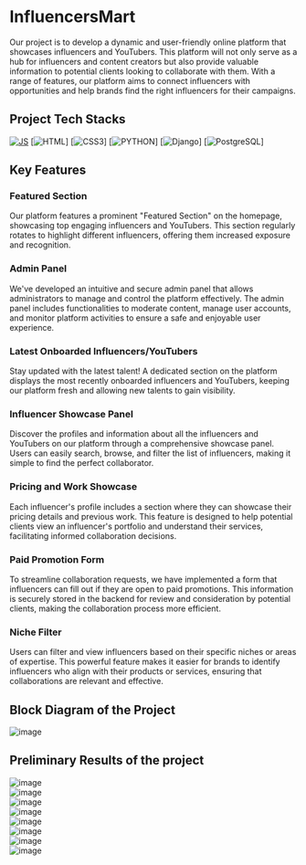 # InfluencersMart

Our project is to develop a dynamic and user-friendly online platform that showcases influencers and YouTubers. This platform will not only serve as a hub for influencers and content creators but also provide valuable information to potential clients looking to collaborate with them. With a range of features, our platform aims to connect influencers with opportunities and help brands find the right influencers for their campaigns.

## Project Tech Stacks 
[![JS](https://img.shields.io/badge/javascript%20-%23323330.svg?&style=for-the-badge&logo=javascript&logoColor=%23F7DF1E)](https://github.com/Vedant-Jayesh-Oza/DubsDAO/search?l=javascript)
[![HTML](https://img.shields.io/badge/HTML5-E34F26?style=for-the-badge&logo=html5&logoColor=white)] 
[![CSS3](https://img.shields.io/badge/CSS3-1572B6?style=for-the-badge&logo=css3&logoColor=white)]
[![PYTHON](https://img.shields.io/badge/Python-FFD43B?style=for-the-badge&logo=python&logoColor=blue)]
[![Django](https://img.shields.io/badge/Django-092E20?style=for-the-badge&logo=django&logoColor=green)]
[![PostgreSQL](https://img.shields.io/badge/PostgreSQL-316192?style=for-the-badge&logo=postgresql&logoColor=white)]


## Key Features

### Featured Section
Our platform features a prominent "Featured Section" on the homepage, showcasing top engaging influencers and YouTubers. This section regularly rotates to highlight different influencers, offering them increased exposure and recognition.

### Admin Panel
We've developed an intuitive and secure admin panel that allows administrators to manage and control the platform effectively. The admin panel includes functionalities to moderate content, manage user accounts, and monitor platform activities to ensure a safe and enjoyable user experience.

### Latest Onboarded Influencers/YouTubers
Stay updated with the latest talent! A dedicated section on the platform displays the most recently onboarded influencers and YouTubers, keeping our platform fresh and allowing new talents to gain visibility.

### Influencer Showcase Panel
Discover the profiles and information about all the influencers and YouTubers on our platform through a comprehensive showcase panel. Users can easily search, browse, and filter the list of influencers, making it simple to find the perfect collaborator.

### Pricing and Work Showcase
Each influencer's profile includes a section where they can showcase their pricing details and previous work. This feature is designed to help potential clients view an influencer's portfolio and understand their services, facilitating informed collaboration decisions.

### Paid Promotion Form
To streamline collaboration requests, we have implemented a form that influencers can fill out if they are open to paid promotions. This information is securely stored in the backend for review and consideration by potential clients, making the collaboration process more efficient.

### Niche Filter
Users can filter and view influencers based on their specific niches or areas of expertise. This powerful feature makes it easier for brands to identify influencers who align with their products or services, ensuring that collaborations are relevant and effective.


## Block Diagram of the Project
![image](https://github.com/Vedant-Jayesh-Oza/InfluencersMart/assets/75005433/69e1b299-c7d1-4d4f-b70e-9f5a7ef0078f)

## Preliminary Results of the project 
![image](https://github.com/Vedant-Jayesh-Oza/InfluencersMart/assets/75005433/25ffbc55-1607-4174-b4e0-687e6e8f2727) 
<br>
![image](https://github.com/Vedant-Jayesh-Oza/InfluencersMart/assets/75005433/b7b9f3f2-6f11-4735-bdaa-f15353090013)
<br>
![image](https://github.com/Vedant-Jayesh-Oza/InfluencersMart/assets/75005433/fdf496b1-b7cd-40cb-8f31-a96697df6310)
<br>
![image](https://github.com/Vedant-Jayesh-Oza/InfluencersMart/assets/75005433/a74560f0-1cf0-4855-9530-2cd38fc36dde)
<br>
![image](https://github.com/Vedant-Jayesh-Oza/InfluencersMart/assets/75005433/778e7e75-3556-4a06-bede-76afdd6ca4fc)
<br>
![image](https://github.com/Vedant-Jayesh-Oza/InfluencersMart/assets/75005433/f70d91ee-4243-4d42-84c4-a04940ce2386)
<br>
![image](https://github.com/Vedant-Jayesh-Oza/InfluencersMart/assets/75005433/d1e055ba-6d57-4103-bb6d-61377bf45e7e)
<br>
![image](https://github.com/Vedant-Jayesh-Oza/InfluencersMart/assets/75005433/8f9d7b49-6100-4a4b-9da0-504a697942ab)
